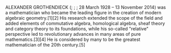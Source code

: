 ALEXANDER GROTHENDIECK (; ; ; 28 March 1928 – 13 November 2014) was a mathematician who became the leading figure in the creation of modern algebraic geometry.[1][2] His research extended the scope of the field and added elements of commutative algebra, homological algebra, sheaf theory and category theory to its foundations, while his so-called "relative" perspective led to revolutionary advances in many areas of pure mathematics.[3][4] He is considered by many to be the greatest mathematician of the 20th century.[5]
